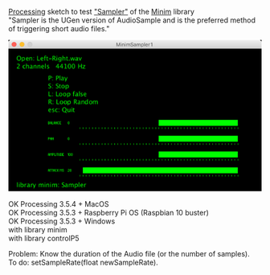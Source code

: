 [Processing](https://processing.org/) sketch to test ["Sampler"](http://code.compartmental.net/minim/sampler_class_sampler.html) of the [Minim](http://code.compartmental.net/minim/) library   
"Sampler is the UGen version of AudioSample and is the preferred method of triggering short audio files."  

![MinimSampler1](MinimSampler1.png)

OK Processing 3.5.4 + MacOS  
OK Processing 3.5.3 + Raspberry Pi OS (Raspbian 10 buster)  
OK Processing 3.5.3 + Windows  
with library minim  
with library controlP5  

Problem: Know the duration of the Audio file (or the number of samples).  
To do: setSampleRate(float newSampleRate).  

